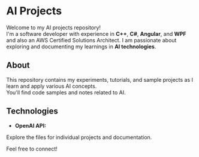 # AI Projects

Welcome to my AI projects repository!  
I'm a software developer with experience in **C++**, **C#**, **Angular**, and **WPF** and also an AWS Certified Solutions Architect. I am passionate about exploring and documenting my learnings in **AI technologies**.

## About

This repository contains my experiments, tutorials, and sample projects as I learn and apply various AI concepts.  
You'll find code samples and notes related to AI.

## Technologies

- **OpenAI API:**

Explore the files for individual projects and documentation.

Feel free to connect!
